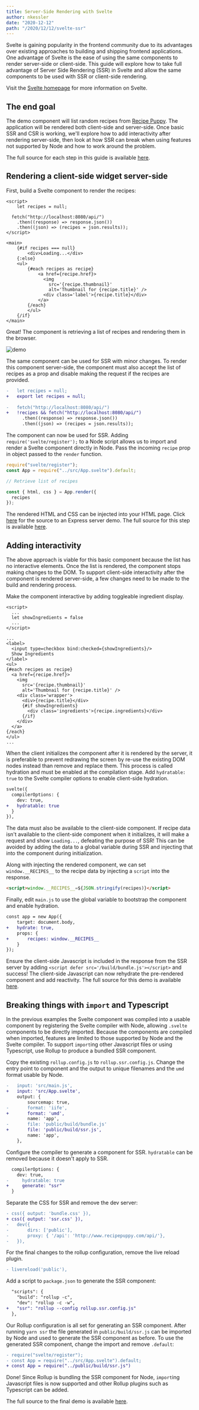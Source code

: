 ```yaml
---
title: Server-Side Rendering with Svelte
author: nkessler
date: "2020-12-12"
path: "/2020/12/12/svelte-ssr"
---
```


Svelte is gaining popularity in the frontend community due to its advantages over existing approaches to building and shipping frontend applications. One advantage of Svelte is the ease of using the same components to render server-side or client-side. This guide will explore how to take full advantage of Server Side Rendering (SSR) in Svelte and allow the same components to be used with SSR or client-side rendering.

Visit the [Svelte homepage](https://svelte.dev/) for more information on Svelte.

## The end goal

The demo component will list random recipes from [Recipe Puppy](http://www.recipepuppy.com/). The application will be rendered both client-side and server-side. Once basic SSR and CSR is working, we'll explore how to add interactivity after rendering server-side, then look at how SSR can break when using features not supported by Node and how to work around the problem.

The full source for each step in this guide is available [here](https://github.com/b2io/svelte-ssr-demo).

## Rendering a client-side widget server-side

First, build a Svelte component to render the recipes:

```svelte
<script>
	let recipes = null;

  fetch("http://localhost:8080/api/")
    .then((response) => response.json())
    .then((json) => (recipes = json.results));
</script>

<main>
	{#if recipes === null}
		<div>Loading...</div>
	{:else}
	<ul>
		{#each recipes as recipe} 
			<a href={recipe.href}>
              <img
                src='{recipe.thumbnail}'
                alt='Thumbnail for {recipe.title}' />
              <div class='label'>{recipe.title}</div>
			</a>
		{/each}
		</ul>
	{/if}
</main>
```

Great! The component is retrieving a list of recipes and rendering them in the browser.

![demo](https://i.imgur.com/BEEazdv.png)

The same component can be used for SSR with minor changes. To render this component server-side, the component must also accept the list of recipes as a prop and disable making the request if the recipes are provided.

```diff
- 	let recipes = null;
+ 	export let recipes = null;
 
-   fetch("http://localhost:8080/api/")
+   !recipes && fetch("http://localhost:8080/api/")
      .then((response) => response.json())
      .then((json) => (recipes = json.results));
```

The component can now be used for SSR. Adding `require('svelte/register');` to a Node script allows us to import and render a Svelte component directly in Node. Pass the incoming `recipe` prop in object passed to the `render` function.

```js
require("svelte/register");
const App = require("../src/App.svelte").default;

// Retrieve list of recipes

const { html, css } = App.render({
  recipes
});
```

The rendered HTML and CSS can be injected into your HTML page. Click [here](https://github.com/b2io/svelte-ssr-demo/blob/main/1-basic-ssr/scripts/ssr-server.js) for the source to an Express server demo. The full source for this step is available [here](https://github.com/b2io/svelte-ssr-demo/tree/main/1-basic-ssr).

## Adding interactivity

The above approach is viable for this basic component because the list has no interactive elements. Once the list is rendered, the component stops making changes to the DOM. To support client-side interactivity after the component is rendered server-side, a few changes need to be made to the build and rendering process.

Make the component interactive by adding toggleable ingredient display.

```svelte
<script>
  ...
  let showIngredients = false
  ...
</script>

...
<label>
  <input type=checkbox bind:checked={showIngredients}/>
  Show Ingredients
</label>
<ul>
{#each recipes as recipe} 
  <a href={recipe.href}>
    <img 
      src='{recipe.thumbnail}'
      alt='Thumbnail for {recipe.title}' />
    <div class='wrapper'>
      <div>{recipe.title}</div>
      {#if showIngredients}
        <div class='ingredients'>{recipe.ingredients}</div>
      {/if}
    </div>
  </a>
{/each}
</ul>
...
```

When the client initializes the component after it is rendered by the server, it is preferable to prevent redrawing the screen by re-use the existing DOM nodes instead than remove and replace them. This process is called hydration and must be enabled at the compilation stage. Add `hydratable: true` to the Svelte compiler options to enable client-side hydration.

```diff
svelte({
  compilerOptions: {
    dev: true,
+   hydratable: true
  }
}),
```

The data must also be available to the client-side component. If recipe data isn't available to the client-side component when it initializes, it will make a request and show `Loading...`, defeating the purpose of SSR! This can be avoided by adding the data to a global variable during SSR and injecting that into the component during initialization.

Along with injecting the rendered component, we can set `window.__RECIPES__` to the recipe data by injecting a `script` into the response.

```html
<script>window.__RECIPES__=${JSON.stringify(recipes)}</script>
```

Finally, edit `main.js` to use the global variable to bootstrap the component and enable hydration.

```diff
const app = new App({
	target: document.body,
+	hydrate: true,
	props: {
+   	recipes: window.__RECIPES__
	}
});
```

Ensure the client-side Javascript is included in the response from the SSR server by adding `<script defer src='/build/bundle.js'></script>` and success! The client-side Javascript can now rehydrate the pre-rendered component and add reactivity. The full source for this demo is available [here](https://github.com/b2io/svelte-ssr-demo/tree/main/2-interactivity).

## Breaking things with `import` and Typescript

In the previous examples the Svelte component was compiled into a usable component by registering the Svelte compiler with Node, allowing `.svelte` components to be directly imported. Because the components are compiled when imported, features are limited to those supported by Node and the Svelte compiler. To support `import`ing other Javascript files or using Typescript, use Rollup to produce a bundled SSR component.

Copy the existing `rollup.config.js` to `rollup.ssr.config.js`. Change the entry point to component and the output to unique filenames and the `umd` format usable by Node. 

```diff
-	input: 'src/main.js',
+	input: 'src/App.svelte',
	output: {
		sourcemap: true,
-		format: 'iife',
+		format: 'umd',
		name: 'app',
-		file: 'public/build/bundle.js'
+		file: 'public/build/ssr.js',
		name: 'app',
	},
```

Configure the compiler to generate a component for SSR. `hydratable` can be removed because it doesn't apply to SSR.

```diff
  compilerOptions: {
    dev: true,
-	  hydratable: true
+     generate: "ssr"
  }
```

Separate the CSS for SSR and remove the dev server:

```diff
- css({ output: 'bundle.css' }),
+ css({ output: 'ssr.css' }),
-	dev({
-		dirs: ['public'],
-		proxy: { '/api': 'http://www.recipepuppy.com/api/'},
-	}),
```

For the final changes to the rollup configuration, remove the live reload plugin.

```diff
- livereload('public'),
```

Add a script to `package.json` to generate the SSR component:

```diff
  "scripts": {
    "build": "rollup -c",
    "dev": "rollup -c -w",
+   "ssr": "rollup --config rollup.ssr.config.js"
  },
```

Our Rollup configuration is all set for generating an SSR component. After running `yarn ssr` the file generated in `public/build/ssr.js` can be imported by Node and used to generate the SSR component as before. To use the generated SSR component, change the import and remove `.default`:

```diff
- require("svelte/register");
- const App = require("../src/App.svelte").default;
+ const App = require("../public/build/ssr.js")
```

Done! Since Rollup is bundling the SSR component for Node, `import`ing Javascript files is now supported and other Rollup plugins such as Typescript can be added.

The full source to the final demo is available [here](https://github.com/b2io/svelte-ssr-demo/tree/main/3-typescript-and-imports).
